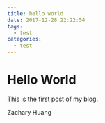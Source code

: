 ```yaml
---
title: hello world
date: 2017-12-28 22:22:54
tags:
  - test
categories:
  - test
---
```


# Hello World

This is the first post of my blog.

Zachary Huang
